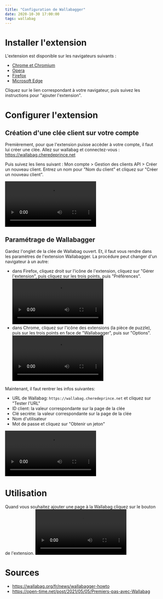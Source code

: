 ```yaml
---
title: "Configuration de Wallabagger"
date: 2020-10-30 17:00:00
tags: wallabag
---
```


# Installer l'extension

L'extension est disponible sur les navigateurs suivants :
- [Chrome et Chromium](https://chrome.google.com/webstore/detail/wallabagger/gbmgphmejlcoihgedabhgjdkcahacjlj)
- [Opera](https://addons.opera.com/ru/extensions/details/wallabagger/)
- [Firefox](https://addons.mozilla.org/en-US/firefox/addon/wallabagger/)
- [Microsoft Edge](https://www.microsoft.com/en-us/store/p/wallabagger/9p41cnlppmfz "Microsoft Edge")

Cliquez sur le lien correspondant à votre navigateur, puis suivez les instructions pour "ajouter l'extension".

# Configurer l'extension

## Création d'une clée client sur votre compte

Premièrement, pour que l'extension puisse accèder à votre compte, il faut lui créer une clée. Allez sur wallabag et connectez-vous : https://wallabag.cheredeprince.net

Puis suivez les liens suivant : Mon compte > Gestion des clients API > Créer un nouveau client. Entrez un nom pour "Nom du client" et cliquez sur "Créer un nouveau client". 

<video src="creation-de-cle.webm" controls></video>

## Paramétrage de Wallabagger

Gardez l'onglet de la clée de Wallabag ouvert. Et, il faut vous rendre dans les paramètres de l'extension Wallabagger. La procédure peut changer d'un navigateur à un autre:
- dans Firefox, cliquez droit sur l'icône de l'extension, cliquez sur "Gérer l'extension", puis cliquez sur les trois points, puis "Préférences".
<video src="wallabagger-parametre-firefox.webm" controls></video>
- dans Chrome, cliquez sur l'icône des extensions (la pièce de puzzle), puis sur les trois points en face de "Wallabagger", puis sur "Options".
<video src="wallabagger-parametre-chrome.webm" controls></video>



Maintenant, il faut rentrer les infos suivantes: 
- URL de Wallabag: `https://wallabag.cheredeprince.net` et cliquez sur "Tester l'URL"
- ID client: la valeur correspondante sur la page de la clée
- Clé secrète: la valeur correspondante sur la page de la clée
- Nom d'utilisateur 
- Mot de passe et cliquez sur "Obtenir un jeton"

<video src="wallabagger-parametrage.webm" controls></video>


# Utilisation

Quand vous souhaitez ajouter une page à la Wallabag cliquez sur le bouton de l'extension. 
<video src="utilisation.webm" controls></video>


# Sources

- https://wallabag.org/fr/news/wallabagger-howto
- https://open-time.net/post/2021/05/05/Premiers-pas-avec-Wallabag
